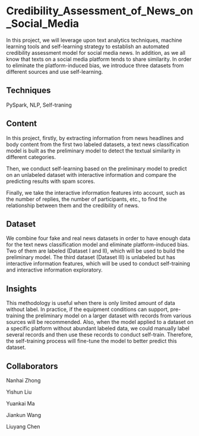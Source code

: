 # Credibility_Assessment_of_News_on_Social_Media
In this project, we will leverage upon text analytics techniques, machine learning tools and self-learning strategy to establish an automated credibility assessment model for social media news. In addition, as we all know that texts on a social media platform tends to share similarity. In order to eliminate the platform-induced bias, we introduce three datasets from different sources and use self-learning. 


## Techniques
PySpark, NLP, Self-traning

## Content
In this project, firstly, by extracting information from news headlines and body content from the first two labeled datasets, a text news classification model is built as the preliminary model to detect the textual similarity in different categories. 

Then, we conduct self-learning based on the preliminary model to predict on an unlabeled dataset with interactive information and compare the predicting results with spam scores. 

Finally, we take the interactive information features into account, such as the number of replies, the number of participants, etc., to find the relationship between them and the credibility of news. 



## Dataset
We combine four fake and real news datasets in order to have enough data for the text news classification model and eliminate platform-induced bias. Two of them are labeled (Dataset I and II), which will be used to build the preliminary model. The third dataset (Dataset III) is unlabeled but has interactive information features, which will be used to conduct self-training and interactive information exploratory.

## Insights
This methodology is useful when there is only limited amount of data without label. In practice, if the equipment conditions can support, pre-training the preliminary model on a larger dataset with records from various sources will be recommended. Also, when the model applied to a dataset on a specific platform without abundant labeled data, we could manually label several records and then use these records to conduct self-train. Therefore, the self-training process will fine-tune the model to better predict this dataset.


## Collaborators

Nanhai Zhong

Yishun Liu

Yuankai Ma

Jiankun Wang

Liuyang Chen
